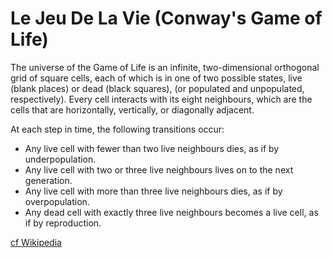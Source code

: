 # Le Jeu De La Vie (Conway's Game of Life)

The universe of the Game of Life is an infinite, two-dimensional orthogonal grid of square cells,
each of which is in one of two possible states, live (blank places) or dead (black squares), (or populated and unpopulated, respectively).
Every cell interacts with its eight neighbours, which are the cells that are horizontally, vertically, or diagonally adjacent.

At each step in time, the following transitions occur:
- Any live cell with fewer than two live neighbours dies, as if by underpopulation.
- Any live cell with two or three live neighbours lives on to the next generation.
- Any live cell with more than three live neighbours dies, as if by overpopulation.
- Any dead cell with exactly three live neighbours becomes a live cell, as if by reproduction.

[cf Wikipedia](https://en.wikipedia.org/wiki/Conway%27s_Game_of_Life)
